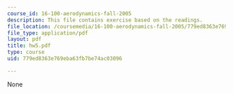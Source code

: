 ```yaml
---
course_id: 16-100-aerodynamics-fall-2005
description: This file contains exercise based on the readings.
file_location: /coursemedia/16-100-aerodynamics-fall-2005/779ed8363e769eba63fb7be74ac03096_hw5.pdf
file_type: application/pdf
layout: pdf
title: hw5.pdf
type: course
uid: 779ed8363e769eba63fb7be74ac03096

---
```

None